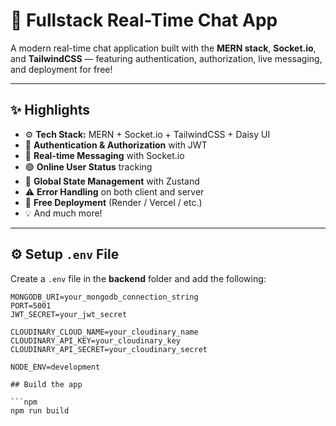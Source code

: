 # 💬 Fullstack Real-Time Chat App

A modern real-time chat application built with the **MERN stack**, **Socket.io**, and **TailwindCSS** — featuring authentication, authorization, live messaging, and deployment for free!

---

## ✨ Highlights

- ⚙️ **Tech Stack:** MERN + Socket.io + TailwindCSS + Daisy UI  
- 🔐 **Authentication & Authorization** with JWT  
- 💬 **Real-time Messaging** with Socket.io  
- 🟢 **Online User Status** tracking  
- 🧠 **Global State Management** with Zustand  
- ⚠️ **Error Handling** on both client and server  
- 🚀 **Free Deployment** (Render / Vercel / etc.)  
- 💡 And much more!

---

## ⚙️ Setup `.env` File

Create a `.env` file in the **backend** folder and add the following:

```env
MONGODB_URI=your_mongodb_connection_string
PORT=5001
JWT_SECRET=your_jwt_secret

CLOUDINARY_CLOUD_NAME=your_cloudinary_name
CLOUDINARY_API_KEY=your_cloudinary_key
CLOUDINARY_API_SECRET=your_cloudinary_secret

NODE_ENV=development

## Build the app

```npm
npm run build

